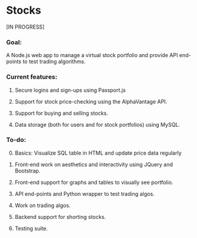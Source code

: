 # Stocks
[IN PROGRESS]

### Goal:
A Node.js web app to manage a virtual stock portfolio and provide API end-points
 to test trading algorithms.

### Current features:

1) Secure logins and sign-ups using Passport.js

2) Support for stock price-checking using the AlphaVantage API.

3) Support for buying and selling stocks.

4) Data storage (both for users and for stock portfolios) using MySQL.

### To-do:

0) Basics: Visualize SQL table in HTML and update price data regularly

1) Front-end work on aesthetics and interactivity using JQuery and Bootstrap.

2) Front-end support for graphs and tables to visually see portfolio.

3) API end-points and Python wrapper to test trading algos.

4) Work on trading algos.

5) Backend support for shorting stocks.

6) Testing suite.
